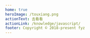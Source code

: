 ```yaml
---
home: true
heroImage: /touxiang.png
actionText: 去看看
actionLink: /knowledge/javascript/
footer: Copyright © 2018-present fyz
---
```

